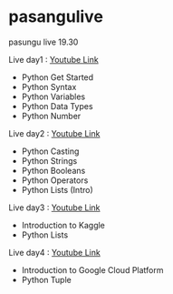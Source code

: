 # pasangulive
pasungu live 19.30

Live day1 : [Youtube Link]( https://youtu.be/WiS85FqX1og)
* Python Get Started
* Python Syntax
* Python Variables
* Python Data Types
* Python Number

Live day2 :  [Youtube Link](https://youtu.be/h9Ct_k-Y__0)
* Python Casting
* Python Strings
* Python Booleans
* Python Operators
* Python Lists (Intro)

Live day3 :  [Youtube Link](https://youtu.be/G_jOYfC7hh4)
* Introduction to Kaggle
* Python Lists

Live day4 :  [Youtube Link](https://youtu.be/VmNdd5M-HM8)
* Introduction to Google Cloud Platform
* Python Tuple
